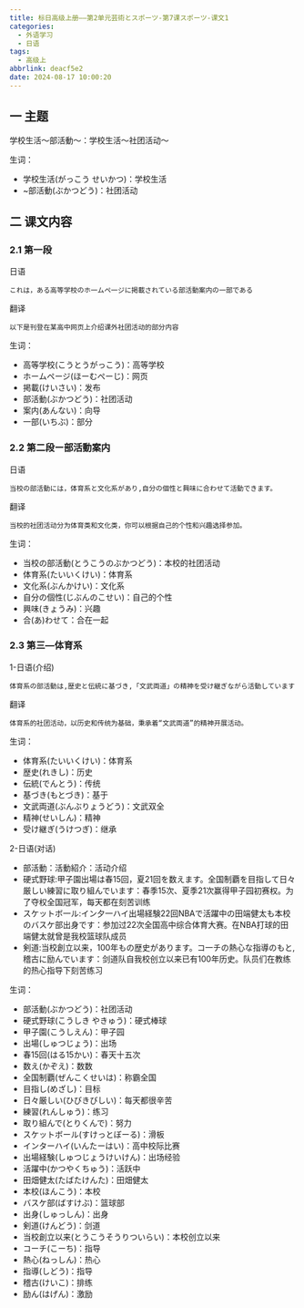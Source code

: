```yaml
---
title: 标日高级上册——第2单元芸術とスポーツ-第7课スポーツ-课文1
categories:
  - 外语学习
  - 日语
tags:
  - 高级上
abbrlink: deacf5e2
date: 2024-08-17 10:00:20
---
```

## 一 主题

学校生活～部活動～：学校生活～社团活动～

<!--more-->

生词：

* 学校生活(がっこう せいかつ)：学校生活
* ~部活動(ぶかつどう)：社团活动

## 二  课文内容

### 2.1 第一段

日语

```
これは，ある高等学校のホ一ムペ一ジに掲載されている部活動案内の一部である
```

翻译

```
以下是刊登在某高中网页上介绍课外社团活动的部分内容
```

生词：

* 高等学校(こうとうがっこう)：高等学校
* ホームページ(ほーむぺーじ)：网页
* 掲載(けいさい)：发布
* 部活動(ぶかつどう)：社团活动
* 案内(あんない)：向导
* 一部(いちぶ)：部分

### 2.2 第二段ー部活動案内

日语

```
当校の部活動には，体育系と文化系があり,自分の個性と興味に合わせて活動できます。
```

翻译

```
当校的社团活动分为体育类和文化类，你可以根据自己的个性和兴趣选择参加。
```

生词：

* 当校の部活動(とうこうのぶかつどう)：本校的社团活动
* 体育系(たいいくけい)：体育系
* 文化系(ぶんかけい)：文化系
* 自分の個性(じぶんのこせい)：自己的个性
* 興味(きょうみ)：兴趣
* 合(あ)わせて：合在一起

### 2.3 第三—体育系

1-日语(介绍)

```
体育系の部活動は,歴史と伝統に基づき,「文武両道」の精神を受け継ぎながら活動しています
```

翻译

```
体育系的社团活动，以历史和传统为基础，秉承着“文武両道”的精神开展活动。
```

生词：

* 体育系(たいいくけい)：体育系
* 歴史(れきし)：历史
* 伝統(でんとう)：传统
* 基づき(もとづき)：基于
* 文武両道(ぶんぶりょうどう)：文武双全
* 精神(せいしん)：精神
* 受け継ぎ(うけつぎ)：继承

2-日语(对话)

* 部活動：活動紹介：活动介绍
* 硬式野球:甲子園出場は春15回，夏21回を数えます。全国制覇を目指して日々厳しい練習に取り組んでいます：春季15次、夏季21次赢得甲子园初赛权。为了夺权全国冠军，每天都在刻苦训练
* スケットボ一ル:イン夕一ハイ出場経験22回NBAで活躍中の田端健太も本校のバスケ部出身です：参加过22次全国高中综合体育大赛。在NBA打球的田端健太就曾是我校篮球队成员
* 剣道:当校創立以来，100年もの歴史があります。コ一チの熱心な指導のもと,稽古に励んでいます：剑道队自我校创立以来已有100年历史。队员们在教练的热心指导下刻苦练习

生词：

* 部活動(ぶかつどう)：社团活动
* 硬式野球(こうしき やきゅう)：硬式棒球
* 甲子園(こうしえん)：甲子园
* 出場(しゅつじょう)：出场
* 春15回(はる15かい)：春天十五次
* 数え(かぞえ)：数数
* 全国制覇(ぜんこくせいは)：称霸全国
* 目指し(めざし)：目标
* 日々厳しい(ひびきびしい)：每天都很辛苦
* 練習(れんしゅう)：练习
* 取り組んで(とりくんで)：努力
* スケットボール(すけっとぼーる)：滑板
* インターハイ(いんたーはい)：高中校际比赛
* 出場経験(しゅつじょうけいけん)：出场经验
* 活躍中(かつやくちゅう)：活跃中
* 田畑健太(たばたけんた)：田畑健太
* 本校(ほんこう)：本校
* バスケ部(ばすけぶ)：篮球部
* 出身(しゅっしん)：出身
* 剣道(けんどう)：剑道
* 当校創立以来(とうこうそうりついらい)：本校创立以来
* コーチ(こーち)：指导
* 熱心(ねっしん)：热心
* 指導(しどう)：指导
* 稽古(けいこ)：排练
* 励ん(はげん)：激励